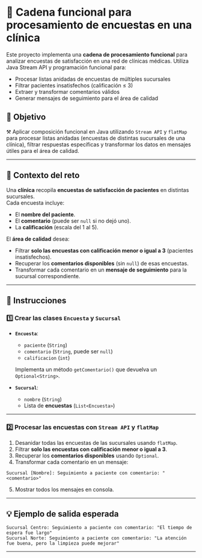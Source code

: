 # 🏥 Cadena funcional para procesamiento de encuestas en una clínica

Este proyecto implementa una **cadena de procesamiento funcional** para analizar encuestas de satisfacción en una red de clínicas médicas. Utiliza Java Stream API y programación funcional para:

- Procesar listas anidadas de encuestas de múltiples sucursales  
- Filtrar pacientes insatisfechos (calificación ≤ 3)  
- Extraer y transformar comentarios válidos  
- Generar mensajes de seguimiento para el área de calidad 

## 🎯 Objetivo

⚒️ Aplicar composición funcional en Java utilizando `Stream API` y `flatMap` para procesar listas anidadas (encuestas de distintas sucursales de una clínica), filtrar respuestas específicas y transformar los datos en mensajes útiles para el área de calidad.

---

## 🧠 Contexto del reto

Una **clínica** recopila **encuestas de satisfacción de pacientes** en distintas sucursales.  
Cada encuesta incluye:

- El **nombre del paciente**.  
- El **comentario** (puede ser `null` si no dejó uno).  
- La **calificación** (escala del 1 al 5).

El **área de calidad** desea:

- Filtrar **solo las encuestas con calificación menor o igual a 3** (pacientes insatisfechos).  
- Recuperar los **comentarios disponibles** (sin `null`) de esas encuestas.  
- Transformar cada comentario en un **mensaje de seguimiento** para la sucursal correspondiente.

---

## 📝 Instrucciones

### 1️⃣ Crear las clases `Encuesta` y `Sucursal`

- **`Encuesta`**:
  - `paciente` (`String`)
  - `comentario` (`String`, puede ser `null`)
  - `calificacion` (`int`)

  Implementa un método `getComentario()` que devuelva un `Optional<String>`.

- **`Sucursal`**:
  - `nombre` (`String`)
  - Lista de **encuestas** (`List<Encuesta>`)

---

### 2️⃣ Procesar las encuestas con `Stream API` y `flatMap`

1. Desanidar todas las encuestas de las sucursales usando `flatMap`.  
2. Filtrar **solo las encuestas con calificación menor o igual a 3**.  
3. Recuperar los **comentarios disponibles** usando `Optional`.  
4. Transformar cada comentario en un mensaje:

```
Sucursal [Nombre]: Seguimiento a paciente con comentario: "<comentario>"
```

5. Mostrar todos los mensajes en consola.

---

## 💡 Ejemplo de salida esperada

```
Sucursal Centro: Seguimiento a paciente con comentario: "El tiempo de espera fue largo"
Sucursal Norte: Seguimiento a paciente con comentario: "La atención fue buena, pero la limpieza puede mejorar"
```

---
